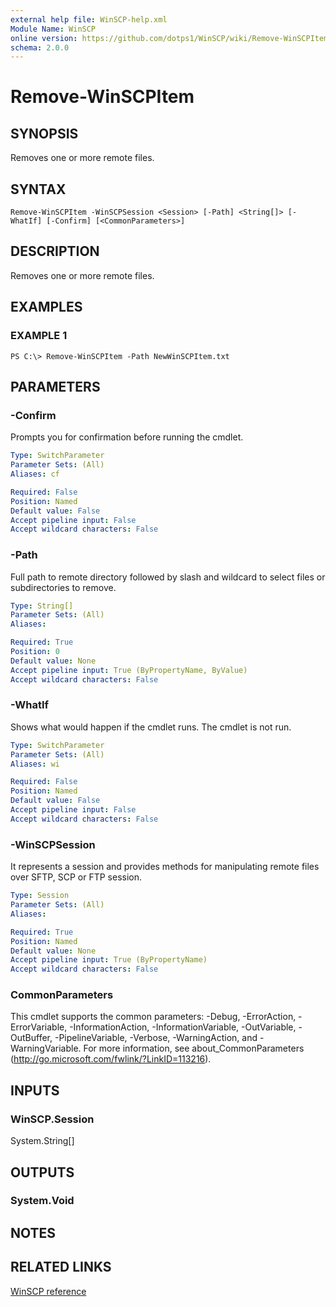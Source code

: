 ```yaml
---
external help file: WinSCP-help.xml
Module Name: WinSCP
online version: https://github.com/dotps1/WinSCP/wiki/Remove-WinSCPItem
schema: 2.0.0
---
```


# Remove-WinSCPItem

## SYNOPSIS
Removes one or more remote files.

## SYNTAX

```
Remove-WinSCPItem -WinSCPSession <Session> [-Path] <String[]> [-WhatIf] [-Confirm] [<CommonParameters>]
```

## DESCRIPTION
Removes one or more remote files.

## EXAMPLES

### EXAMPLE 1
```
PS C:\> Remove-WinSCPItem -Path NewWinSCPItem.txt
```

## PARAMETERS

### -Confirm
Prompts you for confirmation before running the cmdlet.

```yaml
Type: SwitchParameter
Parameter Sets: (All)
Aliases: cf

Required: False
Position: Named
Default value: False
Accept pipeline input: False
Accept wildcard characters: False
```

### -Path
Full path to remote directory followed by slash and wildcard to select files or subdirectories to remove.

```yaml
Type: String[]
Parameter Sets: (All)
Aliases:

Required: True
Position: 0
Default value: None
Accept pipeline input: True (ByPropertyName, ByValue)
Accept wildcard characters: False
```

### -WhatIf
Shows what would happen if the cmdlet runs.
The cmdlet is not run.

```yaml
Type: SwitchParameter
Parameter Sets: (All)
Aliases: wi

Required: False
Position: Named
Default value: False
Accept pipeline input: False
Accept wildcard characters: False
```

### -WinSCPSession
It represents a session and provides methods for manipulating remote files over SFTP, SCP or FTP session.

```yaml
Type: Session
Parameter Sets: (All)
Aliases:

Required: True
Position: Named
Default value: None
Accept pipeline input: True (ByPropertyName)
Accept wildcard characters: False
```

### CommonParameters
This cmdlet supports the common parameters: -Debug, -ErrorAction, -ErrorVariable, -InformationAction, -InformationVariable, -OutVariable, -OutBuffer, -PipelineVariable, -Verbose, -WarningAction, and -WarningVariable. For more information, see about_CommonParameters (http://go.microsoft.com/fwlink/?LinkID=113216).

## INPUTS

### WinSCP.Session
System.String\[\]

## OUTPUTS

### System.Void

## NOTES

## RELATED LINKS

[WinSCP reference](https://winscp.net/eng/docs/library_session_removefiles)

